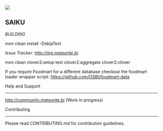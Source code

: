 <img src="http://slackin.meteorite.bi/badge.svg">


SAIKU
---------------
*BUILDING*

mvn clean install -DskipTest


*Issue Tracker: http://jira.meteorite.bi*



mvn clean clover2:setup test clover2:aggregate clover2:clover

If you require Foodmart for a different database checkout the foodmart loader wrapper script: https://github.com/OSBI/foodmart-data

Help and Support
________________

http://community.meteorite.bi
(Work in progress)

Contributing
_____________

Please read CONTRIBUTING.md for contribution guidelines.

